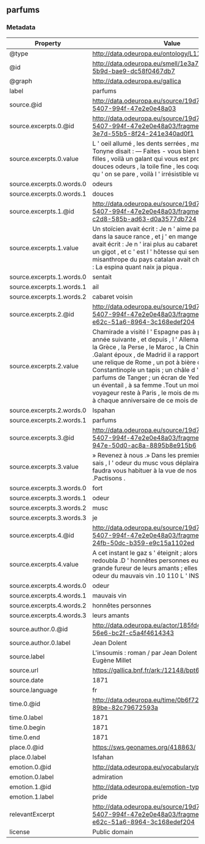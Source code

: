 ## parfums

### Metadata

| Property | Value |
| -------- | ----- |
| @type | http://data.odeuropa.eu/ontology/L11_Smell |
| @id | http://data.odeuropa.eu/smell/1e3a7bae-c69d-5b9d-bae9-dc58f0467db7 |
| @graph | http://data.odeuropa.eu/gallica |
| label | parfums |
| source.@id | http://data.odeuropa.eu/source/19d7553a-0639-5407-994f-47e2e0e48a03 |
| source.excerpts.0.@id | http://data.odeuropa.eu/source/19d7553a-0639-5407-994f-47e2e0e48a03/fragment/078ddb7e-3e7d-55b5-8f24-241e340ad0f1 |
| source.excerpts.0.value | L ' oeil allumé , les dents serrées , mademoiselle Tonyne disait : — Faites - vous bien belles , les jolies filles , voilà un galant qui vous est promis .Il aime les douces odeurs , la toile fine , les coquets atours .Là , qu ' on se pare , voilà l ' irrésistible vainqueur ! — Aïe ! . |
| source.excerpts.0.words.0 | odeurs |
| source.excerpts.0.words.1 | douces |
| source.excerpts.1.@id | http://data.odeuropa.eu/source/19d7553a-0639-5407-994f-47e2e0e48a03/fragment/1e60d320-c2d8-585b-ad63-d0a3577db724 |
| source.excerpts.1.value | Un stoïcien avait écrit : Je n ' aime pas la viande dure dans la sauce rance , et j ' en mange .Un nouveau venu avait écrit : Je n ' irai plus au cabaret voisin , on a servi un gigot , et c ' est l ' hôtesse qui sentait l ' ail .Un misanthrope du pays catalan avait charbonné ce dicton : La espina quant naix ja piqua . |
| source.excerpts.1.words.0 | sentait |
| source.excerpts.1.words.1 | ail |
| source.excerpts.1.words.2 | cabaret voisin |
| source.excerpts.2.@id | http://data.odeuropa.eu/source/19d7553a-0639-5407-994f-47e2e0e48a03/fragment/51e95ff2-e62c-51a6-8964-3c168edef204 |
| source.excerpts.2.value | Chamirade a visité l ' Espagne pas à pas ; l ' Italie , l ' année suivante , et depuis , l ' Allemagne , la Turquie , la Grèce , la Perse , le Maroc , la Chine et le Japon .Galant époux , de Madrid il a rapporté une mantille ; une relique de Rome , un pot à bière de Francfort ; de Constantinople un tapis ; un châle d ' Ispahan ; des parfums de Tanger ; un écran de Yeddo , et de Pékin un éventail , à sa femme .Tout un mois le galant voyageur reste à Paris , le mois de mai : la fièvre le tient à chaque anniversaire de ce mois de mai où M . |
| source.excerpts.2.words.0 | Ispahan |
| source.excerpts.2.words.1 | parfums |
| source.excerpts.3.@id | http://data.odeuropa.eu/source/19d7553a-0639-5407-994f-47e2e0e48a03/fragment/6c25ed9f-947e-50d0-ac8a-8895b8e915b6 |
| source.excerpts.3.value | » Revenez à nous .» Dans les premiers temps , je le sais , l ' odeur du musc vous déplaira fort , et puis , il faudra vous habituer à la vue de nos épaules blanches .Pactisons . |
| source.excerpts.3.words.0 | fort |
| source.excerpts.3.words.1 | odeur |
| source.excerpts.3.words.2 | musc |
| source.excerpts.3.words.3 | je |
| source.excerpts.4.@id | http://data.odeuropa.eu/source/19d7553a-0639-5407-994f-47e2e0e48a03/fragment/b4c4e394-24fb-50dc-b359-e9c15a1102ed |
| source.excerpts.4.value | A cet instant le gaz s ' éteignit ; alors le tumulte redoubla .D ' honnêtes personnes eurent à rougir , à la grande fureur de leurs amants ; elles connurent l ' odeur du mauvais vin .10 110 L ' INSOUMIS . |
| source.excerpts.4.words.0 | odeur |
| source.excerpts.4.words.1 | mauvais vin |
| source.excerpts.4.words.2 | honnêtes personnes |
| source.excerpts.4.words.3 | leurs amants |
| source.author.0.@id | http://data.odeuropa.eu/actor/185fd4b0-8589-56e6-bc2f-c5a4f4614343 |
| source.author.0.label | Jean  Dolent |
| source.label | L'insoumis : roman / par Jean Dolent ; eau-forte par Eugène Millet |
| source.url | https://gallica.bnf.fr/ark:/12148/bpt6k5471522h |
| source.date | 1871 |
| source.language | fr |
| time.0.@id | http://data.odeuropa.eu/time/0b6f721b-0193-53b4-89be-82c79672593a |
| time.0.label | 1871 |
| time.0.begin | 1871 |
| time.0.end | 1871 |
| place.0.@id | https://sws.geonames.org/418863/ |
| place.0.label | Isfahan |
| emotion.0.@id | http://data.odeuropa.eu/vocabulary/plutchik/admiration |
| emotion.0.label | admiration |
| emotion.1.@id | http://data.odeuropa.eu/emotion-type/pride |
| emotion.1.label | pride |
| relevantExcerpt | http://data.odeuropa.eu/source/19d7553a-0639-5407-994f-47e2e0e48a03/fragment/51e95ff2-e62c-51a6-8964-3c168edef204 |
| license | Public domain |
